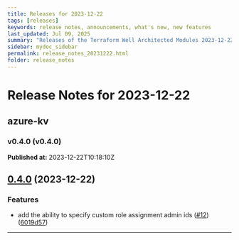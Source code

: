 ```yaml
---
title: Releases for 2023-12-22
tags: [releases]
keywords: release notes, announcements, what's new, new features
last_updated: Jul 09, 2025
summary: "Releases of the Terraform Well Architected Modules 2023-12-22"
sidebar: mydoc_sidebar
permalink: release_notes_20231222.html
folder: release_notes
---
```


# Release Notes for 2023-12-22

## azure-kv
### v0.4.0 (v0.4.0)
**Published at:** 2023-12-22T10:18:10Z

## [0.4.0](https://github.com/CloudNationHQ/terraform-azure-kv/compare/v0.3.0...v0.4.0) (2023-12-22)


### Features

* add the ability to specify custom role assignment admin ids ([#12](https://github.com/CloudNationHQ/terraform-azure-kv/issues/12)) ([6019d57](https://github.com/CloudNationHQ/terraform-azure-kv/commit/6019d57c2275c4a92160d31b49368078817a84fa))

---

